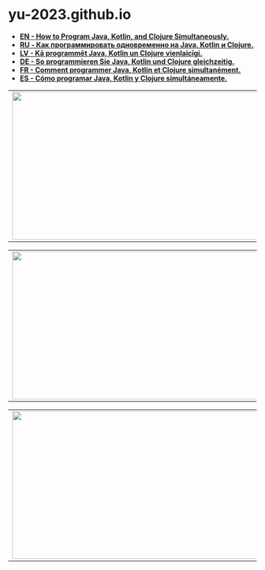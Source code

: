 # yu-2023.github.io

<strong>
  
- <a href="https://yu-2023.github.io/inf/info_EN.html" target="_blank">EN - How to Program Java, Kotlin, and Clojure Simultaneously.</a>
- <a href="https://yu-2023.github.io/inf/info_RU.html" target="_blank">RU - Как программировать одновременно на Java, Kotlin и Clojure.
- <a href="https://yu-2023.github.io/inf/info_LV.html" target="_blank">LV - Kā programmēt Java, Kotlin un Clojure vienlaicīgi.
- <a href="https://yu-2023.github.io/inf/info_DE.html" target="_blank">DE - So programmieren Sie Java, Kotlin und Clojure gleichzeitig.
- <a href="https://yu-2023.github.io/inf/info_FR.html" target="_blank">FR - Comment programmer Java, Kotlin et Clojure simultanément.
- <a href="https://yu-2023.github.io/inf/info_ES.html" target="_blank">ES - Cómo programar Java, Kotlin y Clojure simultáneamente.

</strong>

<html>
  <body>
  
  <head>
 </head>
  
<table border="0">
  <tr>
    <td>
      <a href="https://yu-2023.github.io/yu-java" target="_blank"><img src="https://yu-2023.github.io/yu-java/screen/JAV_10_tabs.jpg" width="500" height="300"></a>
    </td>
  </tr>
</table>

<table border="0">
  <tr>
    <td>
      <a href="https://yu-2023.github.io/yu-kotlin" target="_blank"><img src="https://yu-2023.github.io/yu-kotlin/screen/KOT_10_tabs.jpg" width="500" height="300"></a>
    </td>
  </tr>
</table>

<table border="0">
  <tr>
    <td>
      <a href="https://yu-2023.github.io/yu-clojure" target="_blank"><img src="https://yu-2023.github.io/yu-clojure/screen/CLO_07_internal_frame_six.jpg" width="500" height="300"></a>
    </td>
  </tr>
</table>

  </body>
</html>
